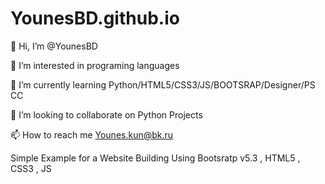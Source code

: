 # YounesBD.github.io

👋 Hi, I’m @YounesBD


👀 I’m interested in programing languages


🌱 I’m currently learning Python/HTML5/CSS3/JS/BOOTSRAP/Designer/PS CC

💞️ I’m looking to collaborate on Python Projects

📫 How to reach me Younes.kun@bk.ru


Simple Example for a Website Building Using Bootsratp v5.3 , HTML5 , CSS3 , JS 
